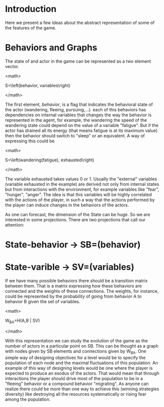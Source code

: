 # Introduction #

Here we present a few ideas about the abstract representation of some of the features of the game.

# Behaviors and Graphs #
The state of and actor in the game can be represented as a two element vector.


&lt;math&gt;

S=\left(behavior, variables\right)

&lt;/math&gt;


The first element, _behavior_, is a flag that indicates the behavioral state of the actor (wandering, fleeing, pursuing,...). each of this behaviors has dependencies on internal variables that changes the way the behavior is represented in the agent, for example, the wandering the speed of the wandering state could depend on the value of a variable "fatigue". But if the actor has drained all its energy (that means fatigue is at its maximum value) then the behavior should switch to "sleep" or an equivalent. A way of expressing this could be

> 

&lt;math&gt;

S=\left(wandering(fatigue), exhausted\right)

&lt;/math&gt;



The variable exhausted takes values 0 or 1. Usually the "external" variables (variable exhausted in the example) are derived not only from internal states but from interactions with the environment, for example variables like "fear", "hunger", "anger". The idea is that this variables will be highly correlated with the actions of the player, in such a way that the actions performed by the player can induce changes in the behaviors of the actors.

As one can forecast, the dimension of the State can be huge. So we are interested in some projections. There are two projections that call our attention:
# State-behavior -> SB=(behavior)
# State-varible -> SV=(variables)

If we have many possible behaviors there should be a transition matrix between them. That is a matrix expressing how these behaviors are connected and the weights of these connections. The weights, for instance, could be represented by the probability of going from behavior A to behavior B given the set of variables.

> 

&lt;math&gt;

 W<sub>BA</sub>=H(A,B | SV)

&lt;/math&gt;



With this representation we can study the evolution of the game as the number of actors in a particular point on SB. This can be thought as a graph with nodes given by SB elements and connections given by W<sub>BA</sub>.
One simple way of designing objectives for a level would be to specify the population of each node and the maximal fluctuations of this population.
An example of this way of designing levels would be one where the player is expected to produce an exodus of the actors. That would mean that through interactions the player should drive most of the population to be in a "fleeing" behavior or a compound behavior "migrating". As anyone can realize there could be more than one way to achieve this (winning strategies diversity) like destroying all the resources systematically or rising fear among the population.